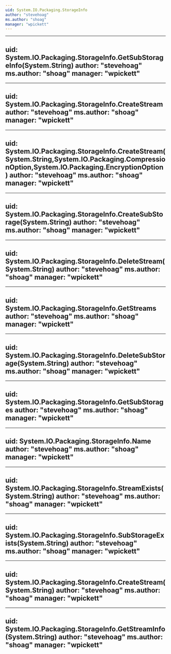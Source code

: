 ```yaml
---
uid: System.IO.Packaging.StorageInfo
author: "stevehoag"
ms.author: "shoag"
manager: "wpickett"
---
```


---
uid: System.IO.Packaging.StorageInfo.GetSubStorageInfo(System.String)
author: "stevehoag"
ms.author: "shoag"
manager: "wpickett"
---

---
uid: System.IO.Packaging.StorageInfo.CreateStream
author: "stevehoag"
ms.author: "shoag"
manager: "wpickett"
---

---
uid: System.IO.Packaging.StorageInfo.CreateStream(System.String,System.IO.Packaging.CompressionOption,System.IO.Packaging.EncryptionOption)
author: "stevehoag"
ms.author: "shoag"
manager: "wpickett"
---

---
uid: System.IO.Packaging.StorageInfo.CreateSubStorage(System.String)
author: "stevehoag"
ms.author: "shoag"
manager: "wpickett"
---

---
uid: System.IO.Packaging.StorageInfo.DeleteStream(System.String)
author: "stevehoag"
ms.author: "shoag"
manager: "wpickett"
---

---
uid: System.IO.Packaging.StorageInfo.GetStreams
author: "stevehoag"
ms.author: "shoag"
manager: "wpickett"
---

---
uid: System.IO.Packaging.StorageInfo.DeleteSubStorage(System.String)
author: "stevehoag"
ms.author: "shoag"
manager: "wpickett"
---

---
uid: System.IO.Packaging.StorageInfo.GetSubStorages
author: "stevehoag"
ms.author: "shoag"
manager: "wpickett"
---

---
uid: System.IO.Packaging.StorageInfo.Name
author: "stevehoag"
ms.author: "shoag"
manager: "wpickett"
---

---
uid: System.IO.Packaging.StorageInfo.StreamExists(System.String)
author: "stevehoag"
ms.author: "shoag"
manager: "wpickett"
---

---
uid: System.IO.Packaging.StorageInfo.SubStorageExists(System.String)
author: "stevehoag"
ms.author: "shoag"
manager: "wpickett"
---

---
uid: System.IO.Packaging.StorageInfo.CreateStream(System.String)
author: "stevehoag"
ms.author: "shoag"
manager: "wpickett"
---

---
uid: System.IO.Packaging.StorageInfo.GetStreamInfo(System.String)
author: "stevehoag"
ms.author: "shoag"
manager: "wpickett"
---

